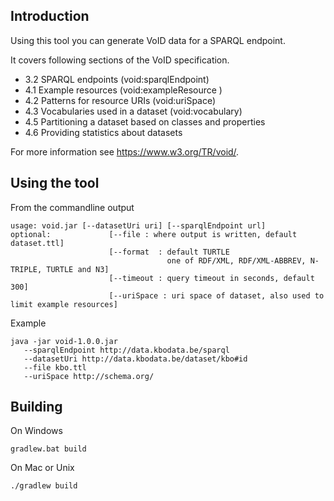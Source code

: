 
## Introduction

Using this tool you can generate VoID data for a SPARQL endpoint.

It covers following sections of the VoID specification.
* 3.2 SPARQL endpoints (void:sparqlEndpoint)
* 4.1 Example resources (void:exampleResource )
* 4.2 Patterns for resource URIs (void:uriSpace)
* 4.3 Vocabularies used in a dataset (void:vocabulary)
* 4.5 Partitioning a dataset based on classes and properties
* 4.6 Providing statistics about datasets

For more information see https://www.w3.org/TR/void/.

## Using the tool

From the commandline output

```
usage: void.jar [--datasetUri uri] [--sparqlEndpoint url] 
optional:             [--file : where output is written, default dataset.ttl]
                      [--format  : default TURTLE  
                                   one of RDF/XML, RDF/XML-ABBREV, N-TRIPLE, TURTLE and N3] 
                      [--timeout : query timeout in seconds, default 300]
                      [--uriSpace : uri space of dataset, also used to limit example resources]
```


Example                     

```
java -jar void-1.0.0.jar 
   --sparqlEndpoint http://data.kbodata.be/sparql    
   --datasetUri http://data.kbodata.be/dataset/kbo#id           
   --file kbo.ttl
   --uriSpace http://schema.org/

```
                      
## Building

On Windows
                      
```
gradlew.bat build
```

On Mac or Unix

```
./gradlew build
```

